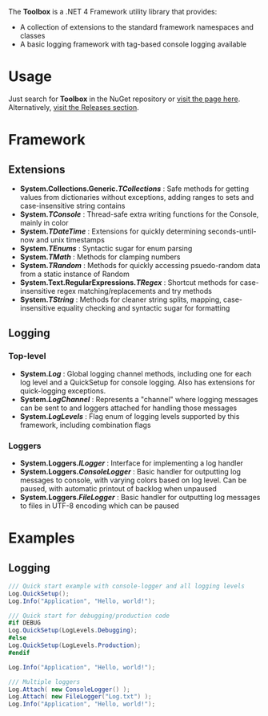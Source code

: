 The **Toolbox** is a .NET 4 Framework utility library that provides:

* A collection of extensions to the standard framework namespaces and classes
* A basic logging framework with tag-based console logging available

# Usage

Just search for **Toolbox** in the NuGet repository or [visit the page here](https://www.nuget.org/packages/Toolbox/). Alternatively, [visit the Releases section](https://github.com/RoyCurtis/Toolbox/releases).

# Framework
## Extensions

* **System.Collections.Generic.*TCollections*** : Safe methods for getting values from dictionaries without exceptions, adding ranges to sets and case-insensitive string contains
* **System.*TConsole*** : Thread-safe extra writing functions for the Console, mainly in color
* **System.*TDateTime*** : Extensions for quickly determining seconds-until-now and unix timestamps
* **System.*TEnums*** : Syntactic sugar for enum parsing
* **System.*TMath*** : Methods for clamping numbers
* **System.*TRandom*** : Methods for quickly accessing psuedo-random data from a static instance of Random
* **System.Text.RegularExpressions.*TRegex*** : Shortcut methods for case-insensitive regex matching/replacements and try methods
* **System.*TString*** : Methods for cleaner string splits, mapping, case-insensitive equality checking and syntactic sugar for formatting

## Logging

### Top-level

* **System.*Log*** : Global logging channel methods, including one for each log level and a QuickSetup for console logging. Also has extensions for quick-logging exceptions.
* **System.*LogChannel*** : Represents a "channel" where logging messages can be sent to and loggers attached for handling those messages
* **System.*LogLevels*** : Flag enum of logging levels supported by this framework, including combination flags

### Loggers
* **System.Loggers.*ILogger*** : Interface for implementing a log handler
* **System.Loggers.*ConsoleLogger*** : Basic handler for outputting log messages to console, with varying colors based on log level. Can be paused, with automatic printout of backlog when unpaused
* **System.Loggers.*FileLogger*** : Basic handler for outputting log messages to files in UTF-8 encoding which can be paused 

# Examples
## Logging
```cs
/// Quick start example with console-logger and all logging levels
Log.QuickSetup();
Log.Info("Application", "Hello, world!");
```

```cs
/// Quick start for debugging/production code
#if DEBUG
Log.QuickSetup(LogLevels.Debugging);
#else
Log.QuickSetup(LogLevels.Production);
#endif

Log.Info("Application", "Hello, world!");
```

```cs
/// Multiple loggers
Log.Attach( new ConsoleLogger() );
Log.Attach( new FileLogger("Log.txt") );
Log.Info("Application", "Hello, world!");
```